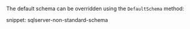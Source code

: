 The default schema can be overridden using the `DefaultSchema` method:

snippet: sqlserver-non-standard-schema

